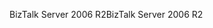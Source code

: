 <span data-ttu-id="c6167-101">BizTalk Server 2006 R2</span><span class="sxs-lookup"><span data-stu-id="c6167-101">BizTalk Server 2006 R2</span></span>